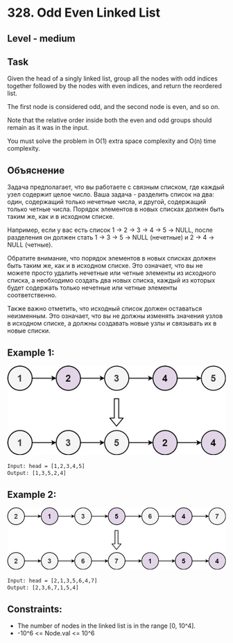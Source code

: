 # 328. Odd Even Linked List


## Level - medium


## Task
Given the head of a singly linked list, group all the nodes with odd indices together followed by the nodes with even indices, and return the reordered list.

The first node is considered odd, and the second node is even, and so on.

Note that the relative order inside both the even and odd groups should remain as it was in the input.

You must solve the problem in O(1) extra space complexity and O(n) time complexity.


## Объяснение
Задача предполагает, что вы работаете с связным списком, где каждый узел содержит целое число. 
Ваша задача - разделить список на два: один, содержащий только нечетные числа, и другой, содержащий только четные числа. 
Порядок элементов в новых списках должен быть таким же, как и в исходном списке.


Например, если у вас есть список 1 -> 2 -> 3 -> 4 -> 5 -> NULL, 
после разделения он должен стать 1 -> 3 -> 5 -> NULL (нечетные) и 2 -> 4 -> NULL (четные).

Обратите внимание, что порядок элементов в новых списках должен быть таким же, как и в исходном списке. 
Это означает, что вы не можете просто удалить нечетные или четные элементы из исходного списка, 
а необходимо создать два новых списка, каждый из которых будет содержать только нечетные или четные элементы соответственно.

Также важно отметить, что исходный список должен оставаться неизменным. 
Это означает, что вы не должны изменять значения узлов в исходном списке, 
а должны создавать новые узлы и связывать их в новые списки.


## Example 1:
![img.png](img.png)
````
Input: head = [1,2,3,4,5]
Output: [1,3,5,2,4]
````


## Example 2:
![img_1.png](img_1.png)
````
Input: head = [2,1,3,5,6,4,7]
Output: [2,3,6,7,1,5,4]
````


## Constraints:
- The number of nodes in the linked list is in the range [0, 10^4].
- -10^6 <= Node.val <= 10^6